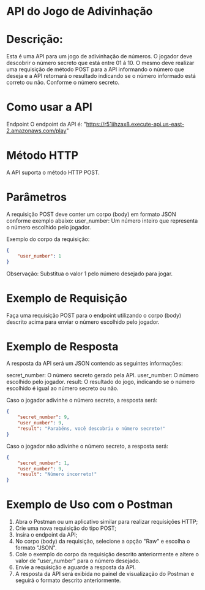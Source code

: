 # API do Jogo de Adivinhação

# Descrição:
Esta é uma API para um jogo de adivinhação de números. O jogador deve descobrir o número secreto que está entre 01 á 10. O mesmo deve realizar uma requisição de método POST para a API informando o número que deseja e a API retornará o resultado indicando se o número informado está correto ou não. Conforme o número secreto.

# Como usar a API
Endpoint
O endpoint da API é: "https://r51iihzax8.execute-api.us-east-2.amazonaws.com/play"

# Método HTTP
A API suporta o método HTTP POST.

# Parâmetros
A requisição POST deve conter um corpo (body) em formato JSON conforme exemplo abaixo:
user_number: Um número inteiro que representa o número escolhido pelo jogador.

Exemplo do corpo da requisição:

```json
{
    "user_number": 1
}
```

Observação: Substitua o valor 1 pelo número desejado para jogar.

# Exemplo de Requisição
Faça uma requisição POST para o endpoint utilizando o corpo (body) descrito acima para enviar o número escolhido pelo jogador.

# Exemplo de Resposta
A resposta da API será um JSON contendo as seguintes informações:

secret_number: O número secreto gerado pela API.
user_number: O número escolhido pelo jogador.
result: O resultado do jogo, indicando se o número escolhido é igual ao número secreto ou não.

Caso o jogador adivinhe o número secreto, a resposta será:

```json
{
    "secret_number": 9,
    "user_number": 9,
    "result": "Parabéns, você descobriu o número secreto!"
}
```

Caso o jogador não adivinhe o número secreto, a resposta será:

```json
{
    "secret_number": 1,
    "user_number": 9,
    "result": "Número incorreto!"
}
```

# Exemplo de Uso com o Postman
1. Abra o Postman ou um aplicativo similar para realizar requisições HTTP;
2. Crie uma nova requisição do tipo POST;
3. Insira o endpoint da API;
4. No corpo (body) da requisição, selecione a opção "Raw" e escolha o formato "JSON".
5. Cole o exemplo do corpo da requisição descrito anteriormente e altere o valor de "user_number" para o número desejado.
6. Envie a requisição e aguarde a resposta da API.
7. A resposta da API será exibida no painel de visualização do Postman e seguirá o formato descrito anteriormente.

